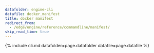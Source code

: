 ```yaml
---
datafolder: engine-cli
datafile: docker_manifest
title: docker manifest
redirect_from:
  - /edge/engine/reference/commandline/manifest/
skip_read_time: true
---
```

<!--
This page is automatically generated from Docker's source code. If you want to
suggest a change to the text that appears here, open a ticket or pull request
in the source repository on GitHub:

https://github.com/docker/cli
-->

{% include cli.md datafolder=page.datafolder datafile=page.datafile %}
